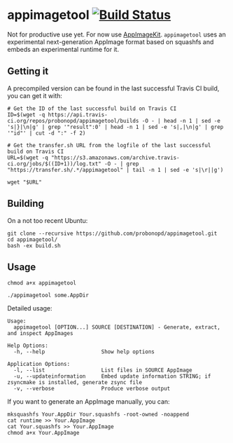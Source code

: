 # appimagetool [![Build Status](https://travis-ci.org/probonopd/appimagetool.svg?branch=master)](https://travis-ci.org/probonopd/appimagetool)

Not for productive use yet. For now use [AppImageKit](https://github.com/probonopd/AppImageKit). `appimagetool` uses an experimental next-generation AppImage format based on squashfs and embeds an experimental runtime for it.

## Getting it
A precompiled version can be found in the last successful Travis CI build, you can get it with:

```
# Get the ID of the last successful build on Travis CI
ID=$(wget -q https://api.travis-ci.org/repos/probonopd/appimagetool/builds -O - | head -n 1 | sed -e 's|}|\n|g' | grep '"result":0' | head -n 1 | sed -e 's|,|\n|g' | grep '"id"' | cut -d ":" -f 2)

# Get the transfer.sh URL from the logfile of the last successful build on Travis CI
URL=$(wget -q "https://s3.amazonaws.com/archive.travis-ci.org/jobs/$((ID+1))/log.txt" -O - | grep "https://transfer.sh/.*/appimagetool" | tail -n 1 | sed -e 's|\r||g')

wget "$URL"
```

## Building

On a not too recent Ubuntu:
```
git clone --recursive https://github.com/probonopd/appimagetool.git
cd appimagetool/
bash -ex build.sh
```

## Usage

```
chmod a+x appimagetool

./appimagetool some.AppDir
```

Detailed usage:
```
Usage:
  appimagetool [OPTION...] SOURCE [DESTINATION] - Generate, extract, and inspect AppImages

Help Options:
  -h, --help                  Show help options

Application Options:
  -l, --list                  List files in SOURCE AppImage
  -u, --updateinformation     Embed update information STRING; if zsyncmake is installed, generate zsync file
  -v, --verbose               Produce verbose output
```

If you want to generate an AppImage manually, you can:

```
mksquashfs Your.AppDir Your.squashfs -root-owned -noappend
cat runtime >> Your.AppImage
cat Your.squashfs >> Your.AppImage
chmod a+x Your.AppImage
```
